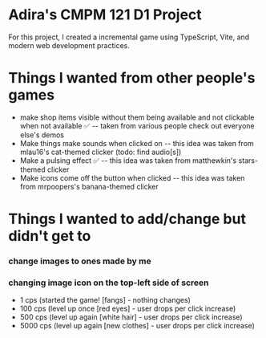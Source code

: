 # Adira's CMPM 121 D1 Project

For this project, I created a incremental game using TypeScript, Vite, and modern web development practices.

# Things I wanted from other people's games

- make shop items visible without them being available and not clickable when not available ✅
  -- taken from various people check out everyone else's demos
- Make things make sounds when clicked on
  -- this idea was taken from mlau16's cat-themed clicker
  (todo: find audio[s])
- Make a pulsing effect ✅
  -- this idea was taken from matthewkin's stars-themed clicker
- Make icons come off the button when clicked
  -- this idea was taken from mrpoopers's banana-themed clicker

# Things I wanted to add/change but didn't get to

### change images to ones made by me

### changing image icon on the top-left side of screen

- 1 cps (started the game! [fangs] - nothing changes)
- 100 cps (level up once [red eyes] - user drops per click increase)
- 500 cps (level up again [white hair] - user drops per click increase)
- 5000 cps (level up again [new clothes] - user drops per click increase)
